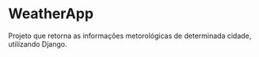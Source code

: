 # WeatherApp
Projeto que retorna as informações metorológicas de determinada cidade, utilizando Django.

